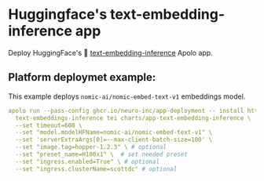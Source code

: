 # Huggingface's text-embedding-inference app

Deploy HuggingFace's 🤗 [text-embedding-inference](https://github.com/huggingface/text-embeddings-inference) Apolo app.

## Platform deploymet example:
This example deploys `nomic-ai/nomic-embed-text-v1` embeddings model.

```yaml
apolo run --pass-config ghcr.io/neuro-inc/app-deployment -- install https://github.com/neuro-inc/app-text-embeddings-inference \
  text-embeddings-inference tei charts/app-text-embedding-inference \
  --set timeout=600 \
  --set "model.modelHFName=nomic-ai/nomic-embed-text-v1" \
  --set 'serverExtraArgs[0]=--max-client-batch-size=100' \
  --set "image.tag=hopper-1.2.3" \ # optional
  --set "preset_name=H100x1" \  # set needed preset
  --set "ingress.enabled=True" \ # optional
  --set "ingress.clusterName=scottdc" # optional
```

